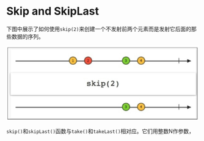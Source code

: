 # Skip and SkipLast

下图中展示了如何使用`skip(2)`来创建一个不发射前两个元素而是发射它后面的那些数据的序列。

![](chapter4_10.png)

`skip()`和`skipLast()`函数与`take()`和`takeLast()`相对应。它们用整数N作参数，